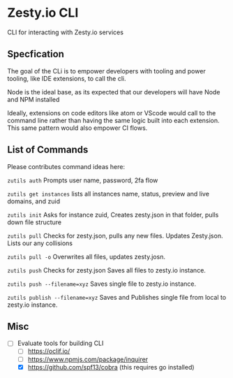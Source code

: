 # Zesty.io CLI
CLI for interacting with Zesty.io services

## Specfication

The goal of the CLi is to empower developers with tooling and power tooling, like IDE extensions, to call the cli.

Node is the ideal base, as its expected that our developers will have Node and NPM installed

Ideally, extensions on code editors like atom or VScode would call to the command line rather than having the same logic built into each extension. This same pattern would also empower CI flows.


## List of Commands
Please contributes command ideas here:


`zutils auth`
Prompts user name, password, 2fa flow

`zutils get instances`
lists all instances name, status, preview and live domains, and zuid

`zutils init` 
Asks for instance zuid, Creates zesty.json in that folder, pulls down file structure

`zutils pull` 
Checks for zesty.json, pulls any new files. Updates Zesty.json. Lists our any collisions

  `zutils pull -o` 
   Overwrites all files, updates zesty.josn.

`zutils push` 
Checks for zesty.json Saves all files to zesty.io instance.

`zutils push --filename=xyz` 
Saves single file to zesty.io instance.

`zutils publish --filename=xyz` 
Saves and Publishes single file from local to zesty.io instance.


## Misc
- [ ] Evaluate tools for building CLI
  - [ ] https://oclif.io/
  - [ ] https://www.npmjs.com/package/inquirer
  - [X] https://github.com/spf13/cobra (this requires go installed)
